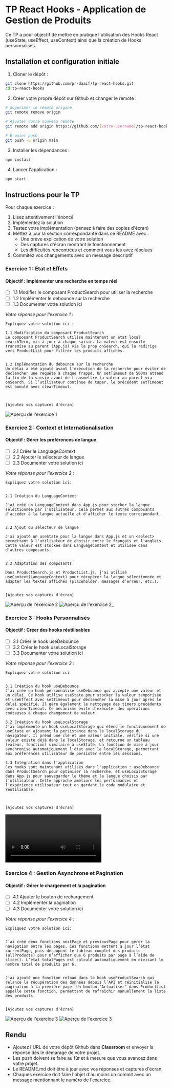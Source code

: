 # TP React Hooks - Application de Gestion de Produits

Ce TP a pour objectif de mettre en pratique l'utilisation des Hooks React (useState, useEffect, useContext) ainsi que la création de Hooks personnalisés.

## Installation et configuration initiale

1. Cloner le dépôt :
```bash
git clone https://github.com/pr-daaif/tp-react-hooks.git
cd tp-react-hooks
```

2. Créer votre propre dépôt sur Github et changer le remote :
```bash
# Supprimer le remote origine
git remote remove origin

# Ajouter votre nouveau remote
git remote add origin https://github.com/[votre-username]/tp-react-hooks.git

# Premier push
git push -u origin main
```

3. Installer les dépendances :
```bash
npm install
```

4. Lancer l'application :
```bash
npm start
```

## Instructions pour le TP

Pour chaque exercice :
1. Lisez attentivement l'énoncé
2. Implémentez la solution
3. Testez votre implémentation (pensez à faire des copies d'écran)
4. Mettez à jour la section correspondante dans ce README avec :
   - Une brève explication de votre solution
   - Des captures d'écran montrant le fonctionnement
   - Les difficultés rencontrées et comment vous les avez résolues
5. Commitez vos changements avec un message descriptif

### Exercice 1 : État et Effets 
#### Objectif : Implémenter une recherche en temps réel

- [ ] 1.1 Modifier le composant ProductSearch pour utiliser la recherche
- [ ] 1.2 Implémenter le debounce sur la recherche
- [ ] 1.3 Documenter votre solution ici

_Votre réponse pour l'exercice 1 :_
```
Expliquez votre solution ici : 

1.1 Modification du composant ProductSearch
Le composant ProductSearch utilise maintenant un état local searchTerm, mis à jour à chaque saisie. La valeur est ensuite transmise au parent (App.js) via la prop onSearch, qui la redirige vers ProductList pour filtrer les produits affichés.


1.2 Implémentation du debounce sur la recherche
Un délai a été ajouté avant l’exécution de la recherche pour éviter de déclencher une requête à chaque frappe. Un setTimeout de 500ms attend la fin de la saisie avant de transmettre la valeur au parent via onSearch. Si l’utilisateur continue de taper, le précédent setTimeout est annulé avec clearTimeout.



[Ajoutez vos captures d'écran]
```
![Aperçu de l'exercice 1](public/images/exercice_1_1.png)

### Exercice 2 : Context et Internationalisation
#### Objectif : Gérer les préférences de langue

- [ ] 2.1 Créer le LanguageContext
- [ ] 2.2 Ajouter le sélecteur de langue
- [ ] 2.3 Documenter votre solution ici

_Votre réponse pour l'exercice 2 :_
```
Expliquez votre solution ici: 


2.1 Création du LanguageContext

J'ai créé un LanguageContext dans App.js pour stocker la langue sélectionnée par l'utilisateur. Cela permet aux autres composants d'accéder à la langue actuelle et d'afficher le texte correspondant.


2.2 Ajout du sélecteur de langue

J'ai ajouté un useState pour la langue dans App.js et un <select> permettant à l'utilisateur de choisir entre le français et l'anglais. Cette valeur est stockée dans LanguageContext et utilisée dans d'autres composants.


2.3 Adaptation des composants

Dans ProductSearch.js et ProductList.js, j'ai utilisé useContext(LanguageContext) pour récupérer la langue sélectionnée et adapter les textes affichés (placeholder, messages d’erreur, etc.).


[Ajoutez vos captures d'écran]
```
![Aperçu de l'exercice 2](public/images/exercice_2_fr.png)
![Aperçu de l'exercice 2_](public/images/exercice_2_en.png)



### Exercice 3 : Hooks Personnalisés
#### Objectif : Créer des hooks réutilisables

- [ ] 3.1 Créer le hook useDebounce
- [ ] 3.2 Créer le hook useLocalStorage
- [ ] 3.3 Documenter votre solution ici

_Votre réponse pour l'exercice 3 :_
```
Expliquez votre solution ici


3.1 Création du hook useDebounce
J'ai créé un hook personnalisé useDebounce qui accepte une valeur et un délai. Ce hook utilise useState pour stocker la valeur temporisée et useEffect avec setTimeout pour déclencher la mise à jour après le délai spécifié. Il gère également le nettoyage des timers précédents avec clearTimeout. Ce mécanisme évite d'exécuter des opérations coûteuses à chaque changement de valeur.

3.2 Création du hook useLocalStorage
J'ai implémenté un hook useLocalStorage qui étend le fonctionnement de useState en ajoutant la persistance dans le localStorage du navigateur. Il prend une clé et une valeur initiale, vérifie si une valeur existe déjà dans le localStorage, et retourne un tableau [valeur, fonction] similaire à useState. La fonction de mise à jour synchronise automatiquement l'état avec le localStorage, permettant aux préférences utilisateur de persister entre les sessions.

3.3 Intégration dans l'application
Ces hooks sont maintenant utilisés dans l'application : useDebounce dans ProductSearch pour optimiser la recherche, et useLocalStorage dans App.js pour sauvegarder le thème et la langue choisis par l'utilisateur. Cette approche améliore les performances et l'expérience utilisateur tout en gardant le code modulaire et réutilisable.



[Ajoutez vos captures d'écran]
```
![Aperçu de l'exercice 3](public/images/exercice_3.mov)

### Exercice 4 : Gestion Asynchrone et Pagination
#### Objectif : Gérer le chargement et la pagination

- [ ] 4.1 Ajouter le bouton de rechargement
- [ ] 4.2 Implémenter la pagination
- [ ] 4.3 Documenter votre solution ici

_Votre réponse pour l'exercice 4 :_
```
Expliquez votre solution ici:


J’ai créé deux fonctions nextPage et previousPage pour gérer la navigation entre les pages. Ces fonctions mettent à jour l’état currentPage, puis découpent le tableau complet des produits (allProducts) pour n’afficher que 6 produits par page à l’aide de slice(). L’état totalPages est calculé automatiquement en divisant le nombre total de produits par 6.


J’ai ajouté une fonction reload dans le hook useProductSearch qui relance la récupération des données depuis l’API et réinitialise la pagination à la première page. Un bouton "Actualiser" dans ProductList appelle cette fonction, permettant de rafraîchir manuellement la liste des produits.


[Ajoutez vos captures d'écran]
```
![Aperçu de l'exercice 3](public/images/exercice_4_1.png)
![Aperçu de l'exercice 3](public/images/exercice_4_2.png)
## Rendu

- Ajoutez l'URL de votre dépôt Github dans  **Classroom** et envoyer la réponse dès le démarage de votre projet.
- Les push doivent se faire au fûr et à mesure que vous avancez dans votre projet.
- Le README.md doit être à jour avec vos réponses et captures d'écran. 
- Chaques exercice doit faire l'objet d'au moins un commit avec un message mentionnant le numéro de l'exercice.